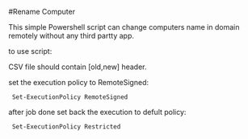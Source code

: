 #Rename Computer

This simple Powershell script can change computers name in domain remotely without any third partty app.

to use script:

CSV file should contain  [old,new]  header.

set the execution policy to RemoteSigned:
     
     Set-ExecutionPolicy RemoteSigned

after job done set back the execution to defult policy:
 
     Set-ExecutionPolicy Restricted
